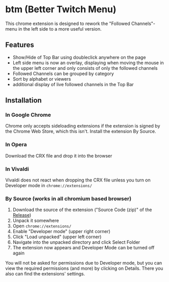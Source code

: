 # btm (Better Twitch Menu)

This chrome extension is designed to rework the "Followed Channels"-menu in the left side to a more useful version.

## Features

* Show/Hide of Top Bar using doubleclick anywhere on the page
* Left side menu is now an overlay, displaying when moving the mouse in the upper left corner and only consists of only the followed channels
* Followed Channels can be grouped by category
* Sort by alphabet or viewers
* additional display of live followed channels in the Top Bar

## Installation

### In Google Chrome

Chrome only accepts sideloading extensions if the extension is signed by the Chrome Web Store, which this isn't. Install the extension By Source.

### In Opera

Download the CRX file and drop it into the browser

### In Vivaldi

Vivaldi does not react when dropping the CRX file unless you turn on Developer mode in `chrome://extensions/`

### By Source (works in all chromium based browser)

1. Download the source of the extension ("Source Code (zip)" of the [Release](https://github.com/gruzzlebeard/btm/releases/latest))
2. Unpack it somewhere
3. Open `chrome://extensions/`
4. Enable "Developer mode" (upper right corner)
5. Click "Load unpacked" (upper left corner)
6. Navigate into the unpacked directory and click Select Folder
7. The extension now appears and Developer Mode can be turned off again

You will not be asked for permissions due to Developer mode, but you can view the required permissions (and more) by clicking on Details. There you also can find the extensions' settings.
